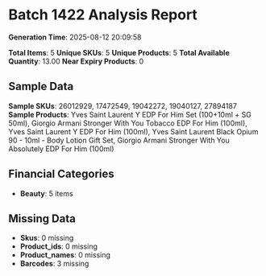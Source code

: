 # Batch 1422 Analysis Report

**Generation Time**: 2025-08-12 20:09:58

**Total Items**: 5
**Unique SKUs**: 5
**Unique Products**: 5
**Total Available Quantity**: 13.00
**Near Expiry Products**: 0

## Sample Data
**Sample SKUs**: 26012929, 17472549, 19042272, 19040127, 27894187
**Sample Products**: Yves Saint Laurent Y EDP For Him Set (100+10ml + SG 50ml), Giorgio Armani Stronger With You Tobacco EDP For Him (100ml), Yves Saint Laurent Y EDP For Him (100ml), Yves Saint Laurent Black Opium 90 - 10ml - Body Lotion Gift Set, Giorgio Armani Stronger With You Absolutely EDP For Him (100ml)

## Financial Categories
- **Beauty**: 5 items

## Missing Data
- **Skus**: 0 missing
- **Product_ids**: 0 missing
- **Product_names**: 0 missing
- **Barcodes**: 3 missing
